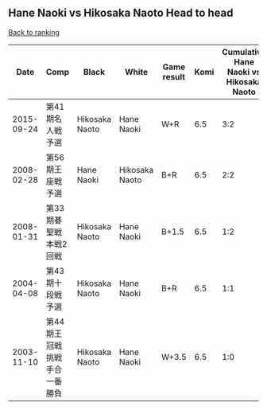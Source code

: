 ## Hane Naoki vs Hikosaka Naoto Head to head

[Back to ranking](../../index.md)




| **Date** | **Comp** | **Black** | **White** | **Game result** | **Komi** | **Cumulative Hane Naoki vs Hikosaka Naoto** | **Hane Naoki streak** | **Hikosaka Naoto streak** | 
| --- | --- | --- | --- | --- | --- | --- | --- | --- |
| 2015-09-24 | 第41期名人戦予選 | Hikosaka Naoto | Hane Naoki | W+R | 6.5 | 3:2 | 2 | 0 | 
| 2008-02-28 | 第56期王座戦予選 | Hane Naoki | Hikosaka Naoto | B+R | 6.5 | 2:2 | 1 | 0 | 
| 2008-01-31 | 第33期碁聖戦本戦2回戦 | Hikosaka Naoto | Hane Naoki | B+1.5 | 6.5 | 1:2 | 0 | 2 | 
| 2004-04-08 | 第43期十段戦予選 | Hikosaka Naoto | Hane Naoki | B+R | 6.5 | 1:1 | 0 | 1 | 
| 2003-11-10 | 第44期王冠戦挑戦手合一番勝負 | Hikosaka Naoto | Hane Naoki | W+3.5 | 6.5 | 1:0 | 1 | 0 |




